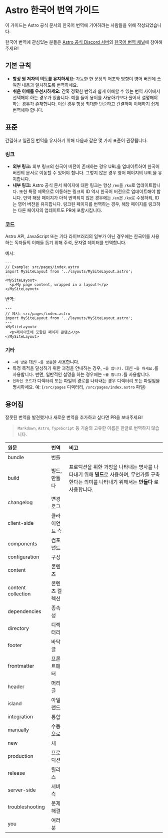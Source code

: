 # Astro 한국어 번역 가이드

이 가이드는 Astro 공식 문서의 한국어 번역에 기여하려는 사람들을 위해 작성되었습니다.

한국어 번역에 관심있는 분들은 [Astro 공식 Discord 서버](https://astro.build/chat)의 [한국어 번역 채널](https://discord.com/channels/830184174198718474/1073677243290767512)에 참여해주세요!

## 기본 규칙

- **항상 원 저자의 의도를 유지하세요:** 가능한 한 문장의 어조와 방향이 영어 버전에 쓰여진 내용과 일치하도록 번역하세요.
- **쉬운 이해를 우선시하세요:** 간혹 정확한 번역과 쉽게 이해할 수 있는 번역 사이에서 선택해야 하는 경우가 있습니다. 예를 들어 용어를 사용하기보다 풀어서 설명해야 하는 경우가 존재합니다. 이런 경우 항상 최대한 단순하고 간결하며 이해하기 쉽게 번역해야 합니다.

## 표준

간결하고 일관된 번역을 유지하기 위해 다음과 같은 몇 가지 표준이 권장됩니다.

### 링크

- **외부 링크:** 외부 링크의 한국어 버전이 존재하는 경우 URL을 업데이트하여 한국어 버전의 문서로 이동할 수 있어야 합니다. 그렇지 않은 경우 영어 페이지의 URL을 유지합니다.
- **내부 링크:** Astro 공식 문서 페이지에 대한 링크는 항상 `/en`을 `/ko`로 업데이트합니다. 또한 특정 제목으로 이동하는 링크의 ID 역시 한국어 버전으로 업데이트해야 합니다. 만약 해당 페이지가 아직 번역되지 않은 경우에는 `/en`은 `/ko`로 수정하되, ID는 영어 버전을 유지합니다. 링크된 페이지를 번역하는 경우, 해당 페이지를 링크하는 다른 페이지의 업데이트도 PR에 포함시킵니다.

### 코드

Astro API, JavaScript 또는 기타 라이브러리의 일부가 아닌 경우에는 한국어를 사용하는 독자들의 이해들 돕기 위해 주석, 문자열 데이터를 번역합니다.

예시:

```astro
---
// Example: src/pages/index.astro
import MySiteLayout from '../layouts/MySiteLayout.astro';
---
<MySiteLayout>
  <p>My page content, wrapped in a layout!</p>
</MySiteLayout>
```

번역:

```astro
---
// 예시: src/pages/index.astro
import MySiteLayout from '../layouts/MySiteLayout.astro';
---
<MySiteLayout>
  <p>레이아웃에 포함된 페이지 콘텐츠</p>
</MySiteLayout>

```

### 기타

- `~에 방문` 대신 `~를 방문`을 사용합니다.
- 특정 목적을 달성하기 위한 과정을 안내하는 경우, `~를 합니다.` 대신 `~를 하세요.`를 사용합니다. 반면, 일반적인 설명을 하는 경우에는 `~를 합니다.`를 사용합니다.
- `인라인 코드`가 디렉터리 또는 파일의 경로를 나타내는 경우 디렉터리 또는 파일임을 명시하세요. 예: (`/src/pages` 디렉터리, `/src/pages/index.astro` 파일)

## 용어집

잘못된 번역을 발견했거나 새로운 번역을 추가하고 싶다면 PR을 보내주세요!

> `Markdown`, `Astro`, `TypeScript` 등 기술의 고유한 이름은 한글로 번역하지 않습니다.

| 원문               | 번역          | 비고                                                                                                                                             |
| :----------------- | :------------ | :----------------------------------------------------------------------------------------------------------------------------------------------- |
| bundle             | 번들          |
| build              | 빌드, 만들다  | 프로덕션을 위한 과정을 나타내는 명사를 나타내기 위해 **빌드**로 사용하며, 무언가를 구축한다는 의미를 나타내기 위해서는 **만들다** 로 사용합니다. |
| changelog          | 변경 로그     |
| client-side        | 클라이언트 측 |
| components         | 컴포넌트      |
| configuration      | 구성          |
| content            | 콘텐츠        |
| content collection | 콘텐츠 컬렉션 |
| dependencies       | 종속성        |
| directory          | 디렉터리      |
| footer             | 바닥글        |
| frontmatter        | 프론트매터    |
| header             | 머리글        |
| island             | 아일랜드      |
| integration        | 통합          |
| manually           | 수동으로      |
| new                | 새            |
| production         | 프로덕션      |
| release            | 릴리스        |
| server-side        | 서버 측       |
| troubleshooting    | 문제 해결     |
| you                | 여러분        |
